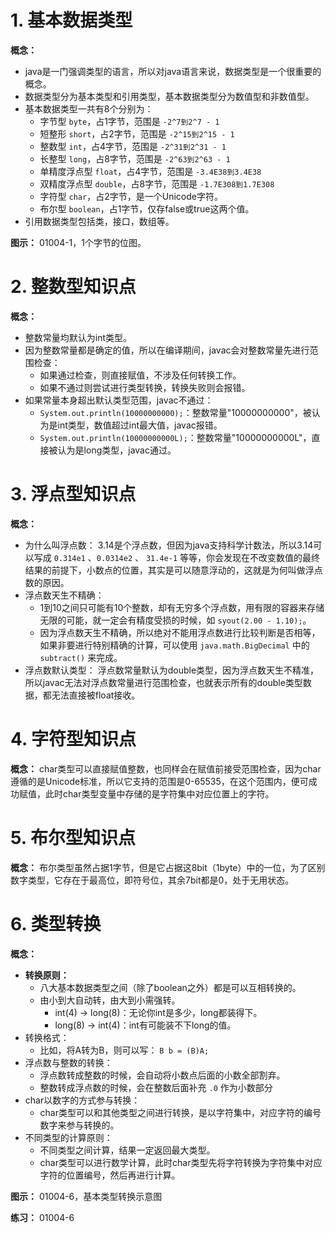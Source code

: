 # 1. 基本数据类型

**概念：** 
- java是一门强调类型的语言，所以对java语言来说，数据类型是一个很重要的概念。
- 数据类型分为基本类型和引用类型，基本数据类型分为数值型和非数值型。
- 基本数据类型一共有8个分别为：
    - 字节型 `byte`，占1字节，范围是 `-2^7到2^7 - 1`
    - 短整形 `short`，占2字节，范围是 `-2^15到2^15 - 1`
    - 整数型 `int`，占4字节，范围是 `-2^31到2^31 - 1`
    - 长整型 `long`，占8字节，范围是 `-2^63到2^63 - 1`
    - 单精度浮点型 `float`，占4字节，范围是 `-3.4E38到3.4E38`
    - 双精度浮点型 `double`，占8字节，范围是 `-1.7E308到1.7E308`
    - 字符型 `char`，占2字节，是一个Unicode字符。
    - 布尔型 `boolean`，占1字节，仅存false或true这两个值。
- 引用数据类型包括类，接口，数组等。

**图示：** 01004-1，1个字节的位图。

# 2. 整数型知识点

**概念：** 
- 整数常量均默认为int类型。
- 因为整数常量都是确定的值，所以在编译期间，javac会对整数常量先进行范围检查：
    - 如果通过检查，则直接赋值，不涉及任何转换工作。
    - 如果不通过则尝试进行类型转换，转换失败则会报错。
- 如果常量本身超出默认类型范围，javac不通过：
    - `System.out.println(10000000000);`：整数常量"10000000000"，被认为是int类型，数值超过int最大值，javac报错。
    - `System.out.println(10000000000L);`：整数常量"10000000000L"，直接被认为是long类型，javac通过。

# 3. 浮点型知识点

**概念：** 
- 为什么叫浮点数： 3.14是个浮点数，但因为java支持科学计数法，所以3.14可以写成 `0.314e1` 、`0.0314e2`  、 `31.4e-1` 等等，你会发现在不改变数值的最终结果的前提下，小数点的位置，其实是可以随意浮动的，这就是为何叫做浮点数的原因。
- 浮点数天生不精确：
    - 1到10之间只可能有10个整数，却有无穷多个浮点数，用有限的容器来存储无限的可能，就一定会有精度受损的时候，如 `syout(2.00 - 1.10);`。
    - 因为浮点数天生不精确，所以绝对不能用浮点数进行比较判断是否相等，如果非要进行特别精确的计算，可以使用 `java.math.BigDecimal` 中的 `subtract()` 来完成。
- 浮点数默认类型： 浮点数常量默认为double类型，因为浮点数天生不精准，所以javac无法对浮点数常量进行范围检查，也就表示所有的double类型数据，都无法直接被float接收。

# 4. 字符型知识点

**概念：** char类型可以直接赋值整数，也同样会在赋值前接受范围检查，因为char遵循的是Unicode标准，所以它支持的范围是0-65535，在这个范围内，便可成功赋值，此时char类型变量中存储的是字符集中对应位置上的字符。

# 5. 布尔型知识点

**概念：** 布尔类型虽然占据1字节，但是它占据这8bit（1byte）中的一位，为了区别数字类型，它存在于最高位，即符号位，其余7bit都是0，处于无用状态。

# 6. 类型转换

**概念：**
- **转换原则：**
    - 八大基本数据类型之间（除了boolean之外）都是可以互相转换的。
    - 由小到大自动转，由大到小需强转。
        - int(4) -> long(8)：无论你int是多少，long都装得下。
        - long(8) -> int(4)：int有可能装不下long的值。
- 转换格式：
    - 比如，将A转为B，则可以写： `B b = (B)A;`
- 浮点数与整数的转换：
    - 浮点数转成整数的时候，会自动将小数点后面的小数全部割弃。
    - 整数转成浮点数的时候，会在整数后面补充 `.0` 作为小数部分
- char以数字的方式参与转换：
    - char类型可以和其他类型之间进行转换，是以字符集中，对应字符的编号数字来参与转换的。
- 不同类型的计算原则：
    - 不同类型之间计算，结果一定返回最大类型。
    - char类型可以进行数学计算，此时char类型先将字符转换为字符集中对应字符的位置编号，然后再进行计算。

**图示：** 01004-6，基本类型转换示意图

**练习：** 01004-6